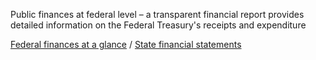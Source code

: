 <!--
                                Source URL: https://www.efv.admin.ch/efv/en/home.html
                                Page ID: 38
                                -->

                                
Public finances at federal level – a transparent financial report provides detailed information on the Federal Treasury's receipts and expenditure  




[Federal finances at a glance](/efv/en/home/finanzberichterstattung/bundeshaushalt_ueb.html) / [State financial statements](/efv/en/home/finanzberichterstattung/finanzberichte/staatsrechnung.html)



